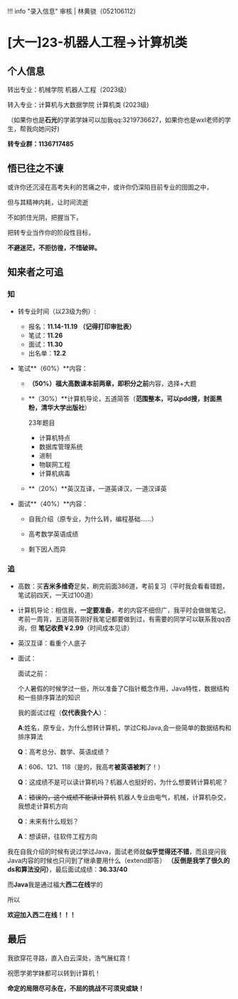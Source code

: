 !!! info "录入信息"
    审核 | 林黄骁（052106112）
# [大一]23-机器人工程->计算机类

## 个人信息

转出专业：机械学院 机器人工程（2023级）

转入专业：计算机与大数据学院 计算机类 (2023级)

（如果你也是**石光**的学弟学妹可以加我qq:3219736627，如果你也是wxl老师的学生，帮我向她问好)

**转专业群：1136717485**

## 悟已往之不谏

或许你还沉浸在高考失利的苦痛之中，或许你仍深陷目前专业的囹圄之中，

但与其精神内耗，让时间流逝

不如抓住光阴，把握当下，

把转专业当作你的阶段性目标，

**不避迷茫，不拒彷徨，不惜破碎。**

## 知来者之可追

### 知

- 转专业时间（以23级为例）:
    - 报名：**11.14-11.19**  **（记得打印审批表）**
    - 笔试：**11.26**
    - 面试：**11.30**
    - 出名单：**12.2**

- 笔试**（60%）**内容：

    * **（50%）**福大高数课本前两章，即**积分之前**内容，选择+大题

    * **（30%）**计算机导论，五道简答（**范围整本，可以pdd搜，封面黑粉，清华大学出版社**）

      23年题目

        - 计算机特点
        - 数据库管理系统
        - 进制
        - 物联网工程
        - 计算机病毒

    * **（20%）**英汉互译，一道英译汉，一道汉译英

- 面试**（40%）**内容：

    - 自我介绍（原专业，为什么转，编程基础……）

    - 高考数学英语成绩
    - 剩下因人而异

### 追

- 高数：买**吉米多维奇**足矣，刷完前面386道，考前复习（平时我会看看错题，笔试前四天，一天过100道）

- 计算机导论：相信我，**一定要准备**，考的内容不细但广，我平时会做做笔记，考前一周背，五道简答刚好我笔记都要做到过，有需要的同学可以联系我qq咨询，但
  **笔记收费￥2.99**（时间成本见谅）

- 英汉互译：看重个人底子

- 面试：

  面试之前：

  个人暑假的时候学过一些，所以准备了C指针概念作用，Java特性，数据结构和一些排序算法的知识

  我的面试过程（**仅代表我个人**）：

  **A**:姓名，原专业，为什么想转计算机，学过C和Java,会一些简单的数据结构和排序算法

  **Q**：高考总分、数学、英语成绩？

  **A**：606、121、118（是的，我高考**被英语被刺**了！）

  **Q**：这成绩不是可以读计算机吗？机器人也挺好的，为什么想要转计算机呢？

  **A**：~~错误的，这个成绩不能读计算机~~ 机器人专业由电气，机械，计算机杂交，我想走计算机方向

  **Q**：未来有什么规划？

  **A**：想读研，往软件工程方向

我在自我介绍的时候有说过学过Java，面试老师就**似乎觉得还不错**，而且提问我Java内容的时候也只问到了继承要用什么（extend即答）
**（反倒是我学了很久的ds和算法没问）**，最后面试成绩：**36.33/40**

而**Java**我是通过福大**西二在线**学的

所以

**欢迎加入西二在线！！！**

## 最后

我欲穿花寻路，直入白云深处，浩气展虹霓！

祝愿学弟学妹都可以转到计算机！

**命定的局限尽可永在，不屈的挑战不可须臾或缺！**

